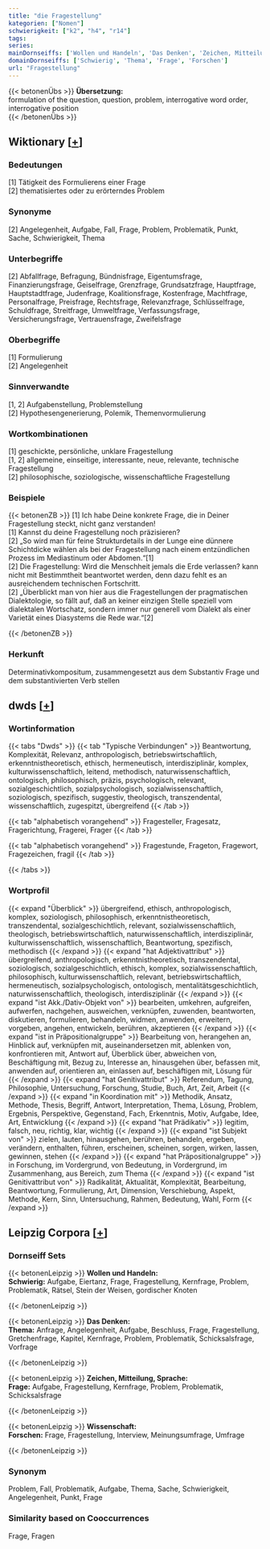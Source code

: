 ```yaml
---
title: "die Fragestellung"
kategorien: ["Nomen"]
schwierigkeit: ["k2", "h4", "r14"]
tags:
series:
mainDornseiffs: ['Wollen und Handeln', 'Das Denken', 'Zeichen, Mitteilung, Sprache', 'Wissenschaft']
domainDornseiffs: ['Schwierig', 'Thema', 'Frage', 'Forschen']
url: "Fragestellung"
---
```


{{< betonenÜbs >}}
**Übersetzung:**  
formulation of the question, question, problem, interrogative word order, interrogative position  
{{< /betonenÜbs >}}

## Wiktionary [[+](https://de.wiktionary.org/wiki/Fragestellung)]

### Bedeutungen
[1] Tätigkeit des Formulierens einer Frage  
[2] thematisiertes oder zu erörterndes Problem  

### Synonyme
[2] Angelegenheit, Aufgabe, Fall, Frage, Problem, Problematik, Punkt, Sache, Schwierigkeit, Thema  

### Unterbegriffe
[2] Abfallfrage, Befragung, Bündnisfrage, Eigentumsfrage, Finanzierungsfrage, Geiselfrage, Grenzfrage,  Grundsatzfrage, Hauptfrage, Hauptstadtfrage, Judenfrage, Koalitionsfrage, Kostenfrage, Machtfrage, Personalfrage, Preisfrage, Rechtsfrage, Relevanzfrage, Schlüsselfrage, Schuldfrage, Streitfrage, Umweltfrage, Verfassungsfrage, Versicherungsfrage, Vertrauensfrage, Zweifelsfrage  

### Oberbegriffe
[1] Formulierung  
[2] Angelegenheit  

### Sinnverwandte
[1, 2] Aufgabenstellung, Problemstellung  
[2] Hypothesengenerierung, Polemik, Themenvormulierung  

### Wortkombinationen
[1]  geschickte, persönliche, unklare Fragestellung  
[1, 2] allgemeine, einseitige, interessante, neue, relevante, technische Fragestellung  
[2] philosophische, soziologische, wissenschaftliche Fragestellung  

### Beispiele
{{< betonenZB >}}
[1] Ich habe Deine konkrete Frage, die in Deiner Fragestellung steckt, nicht ganz verstanden!  
[1] Kannst du deine Fragestellung noch präzisieren?  
[2] „So wird man für feine Strukturdetails in der Lunge eine dünnere Schichtdicke wählen als bei der Fragestellung nach einem entzündlichen Prozess im Mediastinum oder Abdomen.“[1]  
[2] Die Fragestellung: Wird die Menschheit jemals die Erde verlassen? kann nicht mit Bestimmtheit beantwortet werden, denn dazu fehlt es an ausreichendem technischen Fortschritt.  
[2] „Überblickt man von hier aus die Fragestellungen der pragmatischen Dialektologie, so fällt auf, daß an keiner einzigen Stelle speziell vom dialektalen Wortschatz, sondern immer nur generell vom  Dialekt als einer Varietät eines Diasystems die Rede war.“[2]  

{{< /betonenZB >}}
### Herkunft
Determinativkompositum, zusammengesetzt aus dem Substantiv Frage und dem substantivierten Verb stellen  



## dwds [[+](https://www.dwds.de/wb/Fragestellung)]

### Wortinformation
{{< tabs "Dwds" >}}
{{< tab "Typische Verbindungen" >}}
Beantwortung, Komplexität, Relevanz, anthropologisch, betriebswirtschaftlich, erkenntnistheoretisch, ethisch, hermeneutisch, interdisziplinär, komplex, kulturwissenschaftlich, leitend, methodisch, naturwissenschaftlich, ontologisch, philosophisch, präzis, psychologisch, relevant, sozialgeschichtlich, sozialpsychologisch, sozialwissenschaftlich, soziologisch, spezifisch, suggestiv, theologisch, transzendental, wissenschaftlich, zugespitzt, übergreifend
{{< /tab >}}

{{< tab "alphabetisch vorangehend" >}}
Fragesteller, Fragesatz, Fragerichtung, Fragerei, Frager
{{< /tab >}}

{{< tab "alphabetisch vorangehend" >}}
Fragestunde, Frageton, Fragewort, Fragezeichen, fragil
{{< /tab >}}

{{< /tabs >}}

### Wortprofil
{{< expand "Überblick" >}} übergreifend, ethisch, anthropologisch, komplex, soziologisch, philosophisch, erkenntnistheoretisch, transzendental, sozialgeschichtlich, relevant, sozialwissenschaftlich, theologisch, betriebswirtschaftlich, naturwissenschaftlich, interdisziplinär, kulturwissenschaftlich, wissenschaftlich, Beantwortung, spezifisch, methodisch {{< /expand >}}
{{< expand "hat Adjektivattribut" >}} übergreifend, anthropologisch, erkenntnistheoretisch, transzendental, soziologisch, sozialgeschichtlich, ethisch, komplex, sozialwissenschaftlich, philosophisch, kulturwissenschaftlich, relevant, betriebswirtschaftlich, hermeneutisch, sozialpsychologisch, ontologisch, mentalitätsgeschichtlich, naturwissenschaftlich, theologisch, interdisziplinär {{< /expand >}}
{{< expand "ist Akk./Dativ-Objekt von" >}} bearbeiten, umkehren, aufgreifen, aufwerfen, nachgehen, ausweichen, verknüpfen, zuwenden, beantworten, diskutieren, formulieren, behandeln, widmen, anwenden, erweitern, vorgeben, angehen, entwickeln, berühren, akzeptieren {{< /expand >}}
{{< expand "ist in Präpositionalgruppe" >}} Bearbeitung von, herangehen an, Hinblick auf, verknüpfen mit, auseinandersetzen mit, ablenken von, konfrontieren mit, Antwort auf, Überblick über, abweichen von, Beschäftigung mit, Bezug zu, Interesse an, hinausgehen über, befassen mit, anwenden auf, orientieren an, einlassen auf, beschäftigen mit, Lösung für {{< /expand >}}
{{< expand "hat Genitivattribut" >}} Referendum, Tagung, Philosophie, Untersuchung, Forschung, Studie, Buch, Art, Zeit, Arbeit {{< /expand >}}
{{< expand "in Koordination mit" >}} Methodik, Ansatz, Methode, Thesis, Begriff, Antwort, Interpretation, Thema, Lösung, Problem, Ergebnis, Perspektive, Gegenstand, Fach, Erkenntnis, Motiv, Aufgabe, Idee, Art, Entwicklung {{< /expand >}}
{{< expand "hat Prädikativ" >}} legitim, falsch, neu, richtig, klar, wichtig {{< /expand >}}
{{< expand "ist Subjekt von" >}} zielen, lauten, hinausgehen, berühren, behandeln, ergeben, verändern, enthalten, führen, erscheinen, scheinen, sorgen, wirken, lassen, gewinnen, stehen {{< /expand >}}
{{< expand "hat Präpositionalgruppe" >}} in Forschung, im Vordergrund, von Bedeutung, in Vordergrund, im Zusammenhang, aus Bereich, zum Thema {{< /expand >}}
{{< expand "ist Genitivattribut von" >}} Radikalität, Aktualität, Komplexität, Bearbeitung, Beantwortung, Formulierung, Art, Dimension, Verschiebung, Aspekt, Methode, Kern, Sinn, Untersuchung, Rahmen, Bedeutung, Wahl, Form {{< /expand >}}

## Leipzig Corpora [[+](https://corpora.uni-leipzig.de/en/res?word=Fragestellung&corpusId=deu_newscrawl-public_2018)]

### Dornseiff Sets
{{< betonenLeipzig >}}
**Wollen und Handeln:**  
**Schwierig:** Aufgabe, Eiertanz, Frage, Fragestellung, Kernfrage, Problem, Problematik, Rätsel, Stein der Weisen, gordischer Knoten  

{{< /betonenLeipzig >}}


{{< betonenLeipzig >}}
**Das Denken:**  
**Thema:** Anfrage, Angelegenheit, Aufgabe, Beschluss, Frage, Fragestellung, Gretchenfrage, Kapitel, Kernfrage, Problem, Problematik, Schicksalsfrage, Vorfrage  

{{< /betonenLeipzig >}}


{{< betonenLeipzig >}}
**Zeichen, Mitteilung, Sprache:**  
**Frage:** Aufgabe, Fragestellung, Kernfrage, Problem, Problematik, Schicksalsfrage  

{{< /betonenLeipzig >}}


{{< betonenLeipzig >}}
**Wissenschaft:**  
**Forschen:** Frage, Fragestellung, Interview, Meinungsumfrage, Umfrage  

{{< /betonenLeipzig >}}

### Synonym
Problem, Fall, Problematik, Aufgabe, Thema, Sache, Schwierigkeit, Angelegenheit, Punkt, Frage


### Similarity based on Cooccurrences
Frage, Fragen

